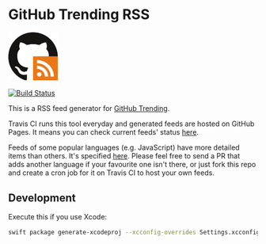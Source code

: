 # GitHub Trending RSS

<img alt="logo image" src="./static/img/logo.svg" width="100">

[![Build Status](https://travis-ci.org/mshibanami/GitHubTrendingRSS.svg?branch=master)](https://travis-ci.org/mshibanami/GitHubTrendingRSS)

This is a RSS feed generator for [GitHub Trending](https://github.com/trending).

Travis CI runs this tool everyday and generated feeds are hosted on GitHub Pages. It means you can check current feeds' status [here](https://travis-ci.org/mshibanami/GitHubTrendingRSS).

Feeds of some popular languages (e.g. JavaScript) have more detailed items than others. It's specified [here](https://github.com/mshibanami/GitHubTrendingRSS/blob/ea64981/Sources/GitHubTrendingRSSKit/Const.swift#L31). Please feel free to send a PR that adds another language if your favourite one isn't there, or just fork this repo and create a cron job for it on Travis CI to host your own feeds.

## Development

Execute this if you use Xcode:

```sh
swift package generate-xcodeproj --xcconfig-overrides Settings.xcconfig
```
